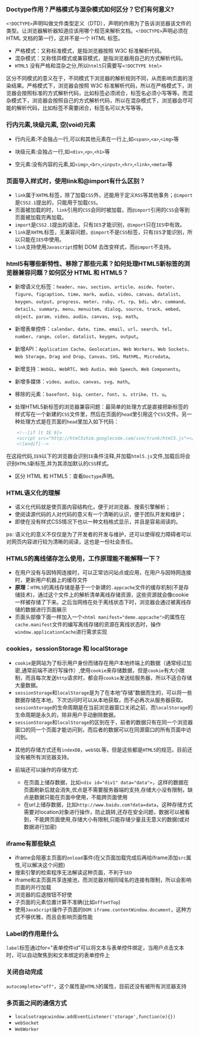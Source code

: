 ### Doctype作用？严格模式与混杂模式如何区分？它们有何意义?

`<!DOCTYPE>`声明叫做文件类型定义（DTD），声明的作用为了告诉浏览器该文件的类型。让浏览器解析器知道应该用哪个规范来解析文档。`<!DOCTYPE>`声明必须在 HTML 文档的第一行，这并不是一个 HTML 标签。

+ 严格模式：又称标准模式，是指浏览器按照 W3C 标准解析代码。
+ 混杂模式：又称怪异模式或兼容模式，是指浏览器用自己的方式解析代码。
+ `HTML5` 没有严格和混杂之分,所以`html5`只需要写`<!DOCTYPE html>`

区分不同模式的意义在于，不同模式下浏览器的解析规则不同，从而影响页面的渲染结果。严格模式下，浏览器会按照 W3C 标准解析代码，所以在严格模式下，浏览器会按照标准的方式解析代码，比如标签必须闭合，标签名必须小写等等。而混杂模式下，浏览器会按照自己的方式解析代码，所以在混杂模式下，浏览器会尽可能的解析代码，比如标签不需要闭合，标签名可以大写等等。

### 行内元素,块级元素, 空(void)元素


+ 行内元素:不会独占一行,可以和其他元素在一行上,如`<span>`,`<a>`,`<img>`等

+ 块级元素:会独占一行,如`<div>`,`<p>`,`<h1>`等

+ 空元素:没有内容的元素,如`<img>`,`<br>`,`<input>`,`<hr>`,`<link>`,`<meta>`等

### 页面导入样式时，使用link和@import有什么区别？

+ `link`属于`XHTML`标签，除了加载`CSS`外，还能用于定义`RSS`等其他事务；`@import`是`CSS2.1`提出的，只能用于加载`CSS`。
+ 页面被加载的时，`link`引用的`CSS`会同时被加载，而`@import`引用的`CSS`会等到页面被加载完再加载。
+ `import`是`CSS2.1`提出的语法，只有`IE5`才能识别，`@import`只在`IE5`中有效。
+ `link`是`XHTML`标签，无兼容问题，`@import`不是`CSS`标签，只有`IE5`才能识别，所以只能在`IE5`中使用。
+ `link`支持使用`Javascript`控制 DOM 去改变样式，而`@import`不支持。


### html5有哪些新特性、移除了那些元素？如何处理HTML5新标签的浏览器兼容问题？如何区分 HTML 和 HTML5？

+ 新增语义化标签：`header`、`nav`、`section`、`article`、`aside`、`footer`、`figure`、`figcaption`、`time`、`mark`、`audio`、`video`、`canvas`、`datalist`、`keygen`、`output`、`progress`、`meter`、`ruby`、`rt`、`rp`、`bdi`、`wbr`、`command`、`details`、`summary`、`menu`、`menuitem`、`dialog`、`source`、`track`、`embed`、`object`、`param`、`video`、`audio`、`canvas`、`svg`、`math`。
+ 新增表单控件：`calendar`、`date`、`time`、`email`、`url`、`search`、`tel`、`number`、`range`、`color`、`datalist`、`keygen`、`output`。
+ 新增API：`Application Cache`、`Geolocation`、`Web Workers`、`Web Sockets`、`Web Storage`、`Drag and Drop`、`Canvas`、`SVG`、`MathML`、`Microdata`。
+ 新增支持：`WebGL`、`WebRTC`、`Web Audio`、`Web Speech`、`Web Components`。
+ 新增多媒体：`video`、`audio`、`canvas`、`svg`、`math`。

+ 移除的元素：`basefont`、`big`、`center`、`font`、`s`、`strike`、`tt`、`u`。

+ 处理HTML5新标签的浏览器兼容问题：最简单的处理方式是直接把新标签的样式写在一个新建的`CSS`文件里，然后在页面的`head`里引用这个`CSS`文件。另一种处理方式是在页面的`head`里加入如下代码：
```html
    <!--[if lt IE 9]>
    <script src="http://html5shim.googlecode.com/svn/trunk/html5.js"></script>
    <![endif]-->
```
在这段代码,`IE9`以下的浏览器会识别`IE`条件注释,并加载`html5.js`文件,加载后将会识别`HTML5`新标签,并为其添加默认的`CSS`样式。

+ 区分 HTML 和 HTML5：查看`Doctype`声明。

### HTML语义化的理解

+ 语义化代码就是使页面内容结构化，便于对浏览器、搜索引擎解析；
+ 使阅读源代码的人对代码的意义有一个清晰的认识，便于团队开发和维护；
+ 即使在没有样式CSS情况下也以一种文档格式显示，并且是容易阅读的。

ps: 语义化的意义不仅仅是为了开发者的开发与维护，还可以使得视力障碍者可以对网页内容进行较为清晰的阅读，这也是一份社会责任。

### HTML5的离线储存怎么使用，工作原理能不能解释一下？

+ 在用户没有与因特网连接时，可以正常访问站点或应用，在用户与因特网连接时，更新用户机器上的缓存文件
+ **原理：**`HTML5`的离线存储是基于一个新建的`.appcache`文件的缓存机制(不是存储技术)，通过这个文件上的解析清单离线存储资源，这些资源就会像cookie一样被存储了下来。之后当网络在处于离线状态下时，浏览器会通过被离线存储的数据进行页面展示
+ 页面头部像下面一样加入一个`<html manifest="demo.appcache">`的属性在`cache.manifest`文件的编写离线存储的资源在离线状态时，操作`window.applicationCache`进行需求实现

### cookies，sessionStorage 和 localStorage
+ `cookie`是网站为了标示用户身份而储存在用户本地终端上的数据（通常经过加密,通常前端不进行写操作）,使用`cookie`来存储数据，但是`cookie`有大小限制，而且每次发送`http`请求时，都会将`cookie`发送给服务器，所以不适合存储大量数据。
+ `sessionStorage`和`localStorage`是为了在本地“存储”数据而生的，可以将一些数据存储在本地，下次访问时可以从本地获取，而不必再次从服务器获取。`sessionStorage`的生命周期是在当前浏览器窗口关闭之前，而`localStorage`的生命周期是永久的，除非用户手动删除数据。
+ `sessionStorage`和`localStorage`的区别在于，前者的数据只有在同一个浏览器窗口的同一个页面才能访问到，而后者的数据可以在同源窗口的所有页面中访问到。

- 其他的存储方式还有`indexDB`，`webSQL`等，但是这些都是`HTML5`的规范，目前还没有被所有浏览器支持。

- 前端还可以操作的存储方式:
  * 在页面上储存数据，比如`<div id="div1" data="data">`，这样的数据在页面刷新后就会消失,优点是不需要服务器端的支持,存储大小没有限制，缺点是数据只能在页面中使用，不能跨页面使用
  * 在url上储存数据，比如`http://www.baidu.com?data=data`，这种存储方式需要对location对象进行操作，防止跳转,还存在安全问题，数据可以被看到，不能跨页面使用,存储大小有限制,只能存储少量且无意义的数据(或对数据进行加密)

### iframe有那些缺点
+ iframe会阻塞主页面的`onload`事件(在父页面加载完成后再给iframe添加`src`属性,可以解决这个问题)
+ 搜索引擎的检索程序无法解读这种页面，不利于`SEO`
+ iframe和主页面共享连接池，而浏览器对相同域名的连接有限制，所以会影响页面的并行加载
+ 浏览器的后退按钮不好使
+ 子页面的元素位置计算不准确(比如`offsetTop`)
+ 使用`JavaScript`操作子页面的`DOM`: `iframe.contentWindow.document`，这种方式不够优雅，而且会影响页面性能

### Label的作用是什么
`label`标签通过for="表单控件id"可以将文本与表单控件绑定，当用户点击文本时，可以自动聚焦到和文本绑定的表单控件上

### 关闭自动完成
`autocomplete="off"`，这个属性是`HTML5`的属性，目前还没有被所有浏览器支持

### 多页面之间的通信方式
+ `localsotrage`:`window.addEventListener('storage',function(e){})`
+ `webSocket`
+ `WebWorker`

